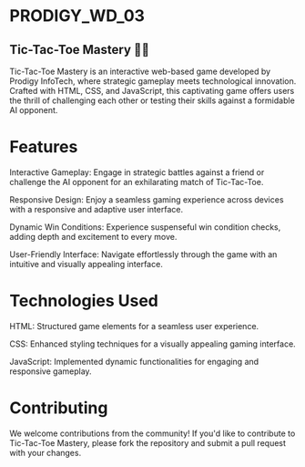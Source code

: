 # PRODIGY_WD_03
## Tic-Tac-Toe Mastery 🎲💡
Tic-Tac-Toe Mastery is an interactive web-based game developed by Prodigy InfoTech, where strategic gameplay meets technological innovation. Crafted with HTML, CSS, and JavaScript, this captivating game offers users the thrill of challenging each other or testing their skills against a formidable AI opponent.

# Features
Interactive Gameplay: Engage in strategic battles against a friend or challenge the AI opponent for an exhilarating match of Tic-Tac-Toe.

Responsive Design: Enjoy a seamless gaming experience across devices with a responsive and adaptive user interface.

Dynamic Win Conditions: Experience suspenseful win condition checks, adding depth and excitement to every move.

User-Friendly Interface: Navigate effortlessly through the game with an intuitive and visually appealing interface.

# Technologies Used
HTML: Structured game elements for a seamless user experience.

CSS: Enhanced styling techniques for a visually appealing gaming interface.

JavaScript: Implemented dynamic functionalities for engaging and responsive gameplay.

# Contributing
We welcome contributions from the community! If you'd like to contribute to Tic-Tac-Toe Mastery, please fork the repository and submit a pull request with your changes.
